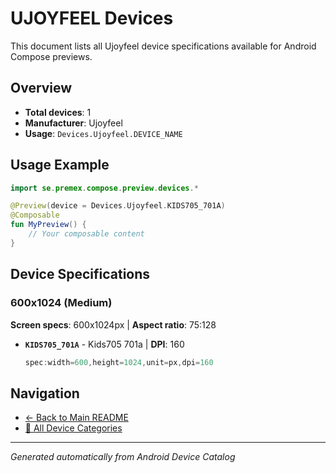 # UJOYFEEL Devices

This document lists all Ujoyfeel device specifications available for Android Compose previews.

## Overview

- **Total devices**: 1
- **Manufacturer**: Ujoyfeel
- **Usage**: `Devices.Ujoyfeel.DEVICE_NAME`

## Usage Example

```kotlin
import se.premex.compose.preview.devices.*

@Preview(device = Devices.Ujoyfeel.KIDS705_701A)
@Composable
fun MyPreview() {
    // Your composable content
}
```

## Device Specifications

### 600x1024 (Medium)

**Screen specs**: 600x1024px | **Aspect ratio**: 75:128

- **`KIDS705_701A`** - Kids705 701a | **DPI**: 160
  ```kotlin
  spec:width=600,height=1024,unit=px,dpi=160
  ```

## Navigation

- [← Back to Main README](../../README.md)
- [📱 All Device Categories](../README.md)

---
*Generated automatically from Android Device Catalog*
